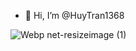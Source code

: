 - 👋 Hi, I’m @HuyTran1368

<!---
HuyTran1368/HuyTran1368 is a ✨ special ✨ repository because its `README.md` (this file) appears on your GitHub profile.
You can click the Preview link to take a look at your changes.
--->
![Webp net-resizeimage (1)](https://user-images.githubusercontent.com/68387887/133653800-b0c3cae7-a377-4509-ab40-4a4ec3d2de53.png)
